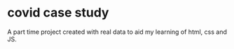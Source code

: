 # covid case study

A part time project created with real data to aid my learning of html, css and JS.
